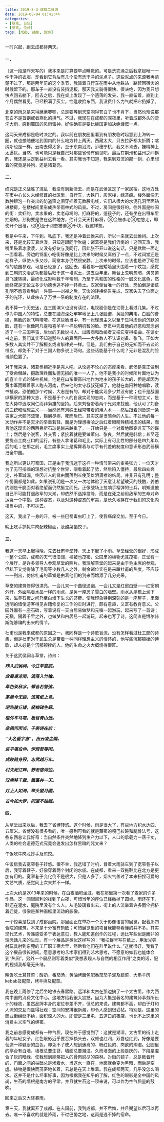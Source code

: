 ```yaml
---
title: 2019-8-3-成都二日游
date: 2019-08-04 01:41:44
categories:
- [随笔, 日记]
- [随笔, 歪诗]
tags: [成都, 抽象, 旅游]
---
```


一时兴起，跑去成都待两天。

<!--more-->

#### 一、

（这一段是昨天写的）我本来是打算要早点睡觉的。可是洗完澡之后我拿起唯一一件干净的衣服，却看到它背后有几个没有洗干净的泥点子。这些泥点的来源我再清楚不过了，那是两年前的这个季节，我骑着自行车在雨中从地铁站一路赶回宿舍的时候留下的。那车子一直没有装挡泥板，那天我又骑得很快、很决绝，因为我只想快点回去躺下。回去之后，我在桌上发现了一个遗落的发夹，我一直留着，直到上个月偶然看见，已经积满了灰尘。恰逢收拾东西，我没费什么力气就把它扔掉了。

北京的雨总是来得磨磨唧唧，总是要等到天空闷得苍白了也不肯下，当然也难说那苍白不是首钢或者燕化的排气。不过，我现在在成都的深夜里，听着成都外头的滂沱大雨，感到蜀国的风雨雷神，好像确实是要比魏国更加决绝慷慨一点。

这两天来成都是临时决定的。我以前在朋友圈里看到有朋友临时起意到上海转一圈，就也想随便地到国内的什么地方转上两天。西藏太大，只去拉萨都太折腾；喀纳斯也是一样。云南去得太多，至于东南沿海，沪穗宁杭，我又不肯去，嫌精神上太逼仄。当然，也可能只是我自己对那些省份有偏见吧。最后在荆州和益州之间斟酌，我还是决定到益州去看一看。其实我也不知道，我来到双流的那一刻，心里想着的究竟是孙狗，还是诸葛亮。

#### 二、

终究是正义战胜了混乱：我没有到新津去，而是在武侯区定了一家民宿。这地方处在市中心长久未经修葺的社区里，自行车，大铁门，灰泥楼，绿苔痕。楼外面像无数肿眼泡一样突出的防盗窗之间穿插着无数股电线，它们从很大的水泥孔洞里面钻进楼房，在楼梯间里形成热带雨林式的风景。不过，房间是很好的。往外面是吵闹的街：卖虾的，卖水果的，卖老母鸡的，打麻将的，遛孩子的，还有坐在出租车里抽烟的。孙狗要是住在这种地方，估计会天天打麻将，⑧会被李老⑧忽悠走，即使开个出租，也⑧至于网恋被骗⑧千块，我这样想。

我是中午来，下午到。私底下，我还是冲着武侯来的，所以一来就去武侯祠。上次来，还是比较天真烂漫，只知道跟同学吹逼：诸葛亮是我们沂南的！这回天热，我嘴里鼓着冰激凌，又没有好友与我同行，因此张不开口说这句话，只是默默一面走一面看着。旁边的锦里小吃街好像是比上次来的时候又庸俗了一点，不过祠堂还是老样子，纵使人多又吵，祠堂本身仍然很安静。上次来的时候，应该也是进了昭烈帝的陵园参观，可是已经忘了。这回去，看着那一圈矮墙里头围着一个坟包，感觉到三朝的文治武功都最后归于这一堆泥土，这五百年里，舞台上忽明忽暗，演员道具飞速转换，最终化成影响数千年帝制，乃至于共和国的性格的一层文化底色，然而终究是无论立多少功德也逃不掉一抔黄土。汉家倒台唯一的好处，恐怕倒是诸葛孔明不愿意看到的一件事——刘禅之后，天命的转换终告完成，汉家失去了位面之子的光环，从此抹去了万世一系的制度存在的法理。

我不算一个历史迷，连三国演义也没有读过，电视剧倒是在油管上看过几集。不过作为中国人的特性，总要在脑海深处牢牢地记上几张脸谱，黄脸的典韦，白脸的曹操，黑脸的张飞叫喳喳。在这些脸当中，有一张理想主义以至于显得虚伪的沉默的脸，还有一张像阿凡提和喜羊羊一样聪明机智的脸。罗贯中凭着他的好恶和观念创造了一个三国宇宙，后世的无数说书人、出版商和改编者又把它变得扭曲。在读史书之前，我们其实不知道那些人的真面目——大多数人不认识刘备、张飞，正如大多数人其实并不了解桓玄或者斛律光一样。但是，我们由于自己的无知而不去谈论桓玄，却免不了对于三国人物多说上两句。这些话能基于什么呢？无非是混乱的脸谱颜色罢了。

对于我来讲，诸葛丞相近乎是完人吧。从论迹不论心的态度来看，武侯是真正做到了受命僭越，摄政理兵而私德无损的唯一一人了。他不是我小的时候所片面地认为的喜羊羊式的降神机械。他是在山东很高兴地作为地主的孩子长大的，但是却因为黄巾军而跟着家人跑去河南，后来他的太守叔叔死掉了，他就在南阳种地唱歌，读书扯淡。恐怕他那个时候，大志是有的，却对于能实现多少并没有底；也不是战国纵横家的那种大志，不是基于个人的自我实现的志向，而是基于一种理想主义，是在大势中选取同仁而非枭雄的坚持。后来刘备带着两个兄弟来找他，他认可了刘备的血统和理想主义——当然还有刘姓王经常带着的用人术——然后跟着刘备这一条丧家之犬颠沛流窜，鞠躬尽瘁，死而后已。其实这是很简单的人生。不过他的每一次动作并不是天才的举重若轻，而是为理想梭哈之后红着眼睛殚精竭虑的结果，而且他这现实的西西弗斯石球是越来越重了，一开始只是一个对着地图妄言天下的谋士；然后是个说客，外交官；紧接着就是要做萧何、张良，然后就是韩信；甚至还要提点工商业口的运行。有些人拿诸葛和毛比，实际上有可比性的部分是四九年以后的毛；在那之前，毛主席事实上是挥舞着与对手有代差的制度和意识形态武器横扫全中国。

我之所以更认可蜀国，正是由于我沉迷于这样一种情节带来的审美张力：一位天才为了无可指摘的理想对抗整个世界，眼看着起了势，然后陷入僵持，最后四处奔走，补苴罅漏，终因非人的缘由而落到长使英雄泪满襟的结局。并非只有孔明；整个蜀国都是如此。如果说孔明是一次又一次地体验了天意让希望破灭的残酷，姜伯约则是干脆面对着绝望而仍然挺立而死。正像战场上拉响手榴弹的士兵，明知道他自己不可能打退敌军的大潮，却依然不选择投降，而是在死之前用敌军的生命对命运竖一个中指，这种姿态，以及对这种姿态的审美，是长久地存在于我们的文化内核当中的，不可抹去。

这天，我出了一身的汗，被一些巴蜀毒虫盯上了，使我痛痒交加，至于今日。

晚上吃手抓牦牛肉配辣椒面，及酸菜馅饺子。

#### 三、

我这一天早上起得晚，先去杜甫草堂转，天上下起了小雨。草堂经营的很好，形成一整个公园，成都的天气很湿润，植被也茂密，公园里的植物尤其茂密。正堂有一个展厅，是许多领导人参观草堂的照片。我理解草堂的起来是由于毛主席的参观，但私下又觉得除了毛周等少数几人之外，剩余诸位实在是来蹭杜甫的热度，不应该一一列出，仿佛杜甫的草堂是由着他们的到来而增添了几分光采。

草堂的建筑修得很漂亮，一会儿来一个曲径通幽，一会儿又是红窗白壁——红窗朝外开，外面隔着水晶一样的雨点，是另一座房子雪白的墙壁。雨水从屋檐上滴下来，滋养石板之间乃至白墙下生长的苔藓。使我印象特别深刻的是一座屋子，里面透明的墙使游客得见古籍修复的工作的实时进行，颇有意趣，又富有教育意义。公园外面有一座石碑，写着说有一天白居易做梦和元稹一起游玩，起来写了一首诗；元稹，隔着千里之外，也做梦和白居易一起游玩，起来也写了诗。这简直是博尔赫斯能够编的出来的情节。

杜甫也是我来成都的原因之一。我同样是一个诗歌盲流，没有怎样看过杜工部的诗集，但是杜甫对于民生总是带着一种同样理想主义的情怀的，他写些沉郁顿挫的诗歌，却未必是个沉郁顿挫的人。他的生命之火大概烧得很旺。

关于这武侯祠与草堂，诗曰：

***昨入武侯祠，今立草堂前。***

***故蜀凄凉雨，滴落入竹檐。***

***草色染秋水，蝉音若管弦。***

***茅屋今无迹，流离纸上言。***

***昭烈陵丘矮，裴柳碑生藓。***

***槛外车马喧，极目青山远。***

***丞相何所当，子美诗在前：***

***“大名垂宇宙”，出云凌尘烟。***

***良平堪伯仲，伊周若等闲。***

***成败随身殁，忠武越万年。***

***村夫祀江畔，野老宿河边。***

***汉唐移千载，飘蓬共一天。***

***灯上人如海，举头望月圆。***

***古今如大梦，同道不独眠。***

#### 四、

从草堂出来以后，我去了省博转悠。这个时候，雨是很大了，有些地方积水达四、五厘米。省博没有很多看的，唯一感到可看的就是藏密的嘎巴拉碗和腿骨法号，这些东西总让我好奇：当自然条件突然地降到生产力以下，人口的承载力一落千丈，人类的社会道德范式究竟会迸发出怎样黑暗的咒文来？

午饭吃牛肉龙抄手及煎饺。

午饭后我去宽窄巷子转悠。很不幸，我选错了时机，冒着大雨骑车到了宽窄巷子以后，我穿着鞋子，好像穿着两个封闭的水袋。在成都，看来一双拖鞋比在北方是更加有用的。宽窄巷子变化倒不是很大，只是人多了，烟火气盖过了本来扭捏可爱的文艺气质，感觉同上次来并不一样。

上次大约是2013年来的时候，在白夜酒吧坐过，我在那里第一次看了麦家的许多作品。这一回很顺利的找到了白夜，可惜当年的座位已经撤掉了圆桌。雨还在下，鞋还在灌水，庭院里没有什么人。从毛玻璃看出去，街上的人流举着许多雨伞拥挤着迁徙，很像是某种画框里流动的影像。

一个惊喜是找到了成都画院。那里面正在举办一个关于影像语言的展览，配着那四合院的建筑，本来是十分富有韵致；可惜展览里的项目我能够看懂的并不多。其实现代艺术，传递感受多于表达意见，教人能知道创作的过程，远比写些似是而非的理念话儿来的生动。有一个展品是类似这样写的：“我把群号写在纸上，用发光弹射玩具射到东莞的工厂职工宿舍里，然后看他们在群里说什么。”这就很好，我看了这个展品很长时间。愿意思考的艺术家们得到艺术思考，不愿意的如我也能体会到“热闹”。另外一个展品则写着类似“我想表现人与自然的相互作用”之类的话，配的视频我却毫无头绪。

晚饭吃土耳其菜：酸奶，番茄汤，黄油烤面包配番茄茄子泥及蔬菜，大串羊肉kebab及配菜，烤羊排及配菜。

我在晚上雨停了之后坐地铁去春熙路。远洋和太古在那边搞了一个太古里，作为西南中国的消费文化中心。这地方给我很大震撼，因为大抵是著名的建筑师事务所设计的缘故，虽然品牌本身的定位参差不齐，但总的来说，建筑都不高，却由于灯和人流的交互而显得壮观；空间的安排很新潮，却令人感到很妥帖。特别是，这里的商业街绵延不绝，面积惊人的大。即使是三里屯、五道口的夜店，也比不上这里的消费主义空气的绵密。

我之前总感觉成都有一种气质，现在终于感觉到了：这就是潮湿。太古里的街上走着的年轻女子，红色眼影近乎要吞掉额头去，双颊也红润，双唇也红润，好像是要营造一种健康的血色，却免不了使人想到迷离的、粉红色的、肉欲的潮湿。公园里的亭台有白墙，墙根总要生苔，墙面总要潮湿。久而墙面的上段是灰的，下段是混合了灰的暗绿，使我想到能够把人的骨肉脱尽的森林。对街的铺子，总是敞着开的，门面之间的柱础总是渗着水，当这水一直在，地面就会变为黑暗，而后是空虚。植物是很快而茂密地长着，云总是在天上堆着。我在成都两天，几乎没怎么喝水。这并不是什么坏事好事，因为根据我在知乎的了解，红色的眼影是全中国的风尚，生苔的墙根是南方的平常。并且就生苔这一项来说，可以作为空气质量的鼓吹。

回来之后又大降暴雨。

第三天，我就离开了成都。在去国前，我到成都，并不后悔，并且期望以后可以再去。唯一不喜欢的就是降雨，不过巴蜀之地，这雨是逃不掉的宿命。